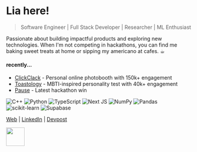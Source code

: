 # Lia here!

> Software Engineer | Full Stack Developer | Researcher | ML Enthusiast

Passionate about building impactful products and exploring new technologies. When I'm not competing in hackathons, you can find me baking sweet treats at home or sipping my americano at cafes. ☕︎

#### recently...
- [ClickClack](https://clickclack-aacode.vercel.app/) - Personal online photobooth with 150k+ engagement
- [Toastology](https://bit.ly/toastology) - MBTI-inspired personality test with 40k+ engagement
- [Pause](https://devpost.com/software/pause-03gtv6) - Latest hackathon win 


<!-- ### Tech Stack -->
![C++](https://img.shields.io/badge/c++-%2300599C.svg?style=for-the-badge&logo=c%2B%2B&logoColor=white) ![Python](https://img.shields.io/badge/python-3670A0?style=for-the-badge&logo=python&logoColor=ffdd54) ![TypeScript](https://img.shields.io/badge/typescript-%23007ACC.svg?style=for-the-badge&logo=typescript&logoColor=white) ![Next JS](https://img.shields.io/badge/Next-black?style=for-the-badge&logo=next.js&logoColor=white) ![NumPy](https://img.shields.io/badge/numpy-%23013243.svg?style=for-the-badge&logo=numpy&logoColor=white) ![Pandas](https://img.shields.io/badge/pandas-%23150458.svg?style=for-the-badge&logo=pandas&logoColor=white) ![scikit-learn](https://img.shields.io/badge/scikit--learn-%23F7931E.svg?style=for-the-badge&logo=scikit-learn&logoColor=white) ![Supabase](https://img.shields.io/badge/Supabase-3ECF8E?style=for-the-badge&logo=supabase&logoColor=white)


[Web](https://aureliasindhu.com/) | [LinkedIn](https://www.linkedin.com/in/aurelia-sindhunirmala/) | [Devpost](https://devpost.com/AureliaSindhu)

<img src="https://github.com/user-attachments/assets/a1886660-d9e1-41b6-9056-3462d1bdd6b0"  width="50" height="50"/>

